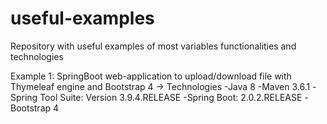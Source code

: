# useful-examples
Repository with useful examples of most variables functionalities and technologies


Example 1: SpringBoot web-application to upload/download file with Thymeleaf engine and Bootstrap 4
    -> Technologies
            -Java 8
            -Maven 3.6.1
            -Spring Tool Suite: Version 3.9.4.RELEASE
            -Spring Boot: 2.0.2.RELEASE
            -Bootstrap 4
